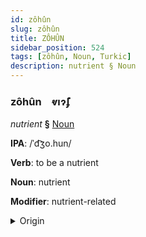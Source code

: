 ```yaml
---
id: zôhûn
slug: zôhûn
title: ZÔHÛN
sidebar_position: 524
tags: [zôhûn, Noun, Turkic]
description: nutrient § Noun
---
```


### zôhûn&emsp;<span kind="abugida">ⱴıɂ̃ʄ</span>

*nutrient* **§** [Noun](../../tags/Noun)

**IPA**: /ˈd͡ʒo.hun/

**Verb**: to be a nutrient

**Noun**: nutrient

**Modifier**: nutrient-related

<details>
    <summary>Origin</summary>
    Kazakh жұғым jūğym [ʑo̙ʁʊwm]<br/>
    <em>Turkic Language Family</em>
</details>
